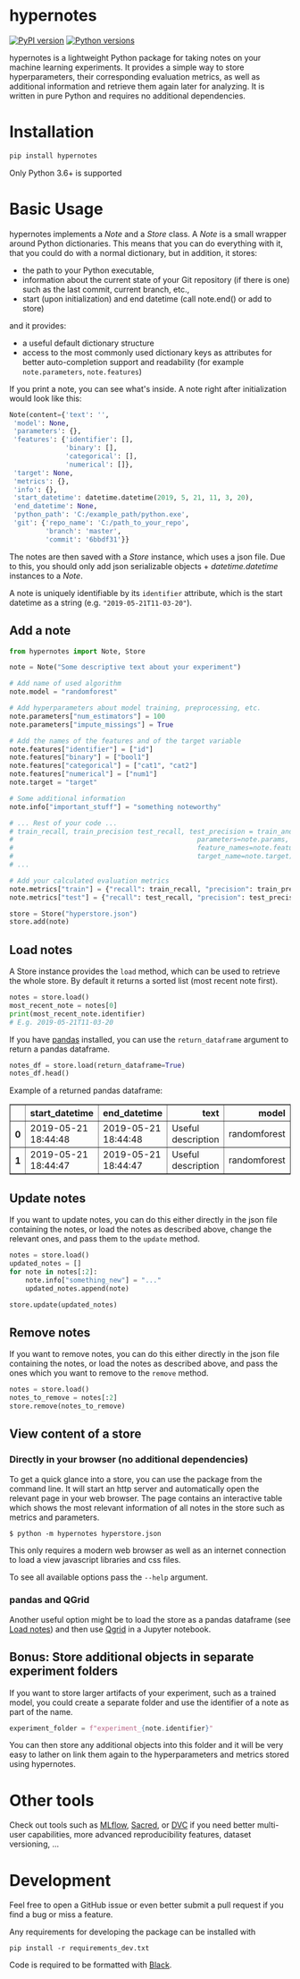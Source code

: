 # hypernotes
[![PyPI version](http://img.shields.io/pypi/v/hypernotes.svg?style=flat-square&color=blue)](https://pypi.python.org/pypi/hypernotes/) [![Python versions](https://img.shields.io/pypi/pyversions/hypernotes.svg?style=flat-square&color=blue)]()

hypernotes is a lightweight Python package for taking notes on your machine learning experiments. It provides a simple way to store hyperparameters, their corresponding evaluation metrics, as well as additional information and retrieve them again later for analyzing. It is written in pure Python and requires no additional dependencies.

# Installation
```bash
pip install hypernotes
```

Only Python 3.6+ is supported

# Basic Usage
hypernotes implements a *Note* and a *Store* class. A *Note* is a small wrapper around Python dictionaries. This means that you can do everything with it, that you could do with a normal dictionary, but in addition, it stores:

* the path to your Python executable,
* information about the current state of your Git repository (if there is one) such as the last commit, current branch, etc.,
* start (upon initialization) and end datetime (call note.end() or add to store)

and it provides:

* a useful default dictionary structure
* access to the most commonly used dictionary keys as attributes for better auto-completion support and readability (for example `note.parameters`, `note.features`)

If you print a note, you can see what's inside. A note right after initialization would look like this:
```python
Note(content={'text': '',
 'model': None,
 'parameters': {},
 'features': {'identifier': [],
              'binary': [],
              'categorical': [],
              'numerical': []},
 'target': None,
 'metrics': {},
 'info': {},
 'start_datetime': datetime.datetime(2019, 5, 21, 11, 3, 20),
 'end_datetime': None,
 'python_path': 'C:/example_path/python.exe',
 'git': {'repo_name': 'C:/path_to_your_repo',
         'branch': 'master',
         'commit': '6bbdf31'}}
```

The notes are then saved with a *Store* instance, which uses a json file. Due to this, you should only add json serializable objects + *datetime.datetime* instances to a *Note*.

A note is uniquely identifiable by its `identifier` attribute, which is the start datetime as a string (e.g. `"2019-05-21T11-03-20"`).

## Add a note
```python
from hypernotes import Note, Store

note = Note("Some descriptive text about your experiment")

# Add name of used algorithm
note.model = "randomforest"

# Add hyperparameters about model training, preprocessing, etc.
note.parameters["num_estimators"] = 100
note.parameters["impute_missings"] = True

# Add the names of the features and of the target variable
note.features["identifier"] = ["id"]
note.features["binary"] = ["bool1"]
note.features["categorical"] = ["cat1", "cat2"]
note.features["numerical"] = ["num1"]
note.target = "target"

# Some additional information
note.info["important_stuff"] = "something noteworthy"

# ... Rest of your code ...
# train_recall, train_precision test_recall, test_precision = train_and_evaluate_model(
#                                              parameters=note.params,
#                                              feature_names=note.features,
#                                              target_name=note.target)
# ...

# Add your calculated evaluation metrics
note.metrics["train"] = {"recall": train_recall, "precision": train_precision}
note.metrics["test"] = {"recall": test_recall, "precision": test_precision}

store = Store("hyperstore.json")
store.add(note)
```

## Load notes
A Store instance provides the `load` method, which can be used to retrieve the whole store. By default it returns a sorted list (most recent note first).
```python
notes = store.load()
most_recent_note = notes[0]
print(most_recent_note.identifier)
# E.g. 2019-05-21T11-03-20
```

If you have [pandas](https://github.com/pandas-dev/pandas) installed, you can use the `return_dataframe` argument to return a pandas dataframe.
```python
notes_df = store.load(return_dataframe=True)
notes_df.head()
```
Example of a returned pandas dataframe:
<table border="1" class="dataframe">
  <thead>
    <tr style="text-align: right;">
      <th></th>
      <th>start_datetime</th>
      <th>end_datetime</th>
      <th>text</th>
      <th>model</th>
      <th>metrics.test.precision</th>
      <th>metrics.test.recall</th>
      <th>metrics.train.precision</th>
      <th>metrics.train.recall</th>
      <th>parameters.min_sample_split</th>
      <th>parameters.num_estimators</th>
      <th>parameters.sample_weight</th>
      <th>features.binary</th>
      <th>features.categorical</th>
      <th>features.identifier</th>
      <th>features.numerical</th>
      <th>target</th>
      <th>git.branch</th>
      <th>git.commit</th>
      <th>git.repo_name</th>
      <th>info.important_stuff</th>
      <th>python_path</th>
    </tr>
  </thead>
  <tbody>
    <tr>
      <th>0</th>
      <td>2019-05-21 18:44:48</td>
      <td>2019-05-21 18:44:48</td>
      <td>Useful description</td>
      <td>randomforest</td>
      <td>0.29</td>
      <td>0.29</td>
      <td>0.40</td>
      <td>0.50</td>
      <td>7</td>
      <td>150</td>
      <td>None</td>
      <td>[bool1]</td>
      <td>[cat1, cat2]</td>
      <td>[id]</td>
      <td>[num1]</td>
      <td>target</td>
      <td>master</td>
      <td>5e098ab</td>
      <td>C:/path_to_your_repo</td>
      <td>something noteworthy</td>
      <td>C:/example_path/python.exe</td>
    </tr>
    <tr>
      <th>1</th>
      <td>2019-05-21 18:44:47</td>
      <td>2019-05-21 18:44:47</td>
      <td>Useful description</td>
      <td>randomforest</td>
      <td>0.82</td>
      <td>0.29</td>
      <td>0.91</td>
      <td>0.98</td>
      <td>7</td>
      <td>100</td>
      <td>balanced</td>
      <td>[bool1]</td>
      <td>[cat1, cat2]</td>
      <td>[id]</td>
      <td>[num1]</td>
      <td>target</td>
      <td>master</td>
      <td>5e098ab</td>
      <td>C:/path_to_your_repo</td>
      <td>something noteworthy</td>
      <td>C:/example_path/python.exe</td>
    </tr>
  </tbody>
</table>

## Update notes
If you want to update notes, you can do this either directly in the json file containing the notes, or load the notes as described above, change the relevant ones, and pass them to the `update` method.
```python
notes = store.load()
updated_notes = []
for note in notes[:2]:
    note.info["something_new"] = "..."
    updated_notes.append(note)

store.update(updated_notes)
```

## Remove notes
If you want to remove notes, you can do this either directly in the json file containing the notes, or load the notes as described above, and pass the ones which you want to remove to the `remove` method.
```python
notes = store.load()
notes_to_remove = notes[:2]
store.remove(notes_to_remove)
```

## View content of a store
### Directly in your browser (no additional dependencies)
To get a quick glance into a store, you can use the package from the command line. It will start an http server and automatically open the relevant page in your web browser. The page contains an interactive table which shows the most relevant information of all notes in the store such as metrics and parameters.
```
$ python -m hypernotes hyperstore.json
```
This only requires a modern web browser as well as an internet connection to load a view javascript libraries and css files.

To see all available options pass the `--help` argument.

### pandas and QGrid
Another useful option might be to load the store as a pandas dataframe (see [Load notes](#load-notes)) and then use [Qgrid](https://github.com/quantopian/qgrid) in a Jupyter notebook.

## Bonus: Store additional objects in separate experiment folders
If you want to store larger artifacts of your experiment, such as a trained model, you could create a separate folder and use the identifier of a note as part of the name.

```python
experiment_folder = f"experiment_{note.identifier}"
```
You can then store any additional objects into this folder and it will be very easy to lather on link them again to the hyperparameters and metrics stored using hypernotes.

# Other tools
Check out tools such as [MLflow](https://mlflow.org/), [Sacred](https://sacred.readthedocs.io/en/latest/index.html), or [DVC](https://dvc.org/) if you need better multi-user capabilities, more advanced reproducibility features, dataset versioning, ...

# Development
Feel free to open a GitHub issue or even better submit a pull request if you find a bug or miss a feature.

Any requirements for developing the package can be installed with
```
pip install -r requirements_dev.txt
```

Code is required to be formatted with [Black](https://github.com/python/black).